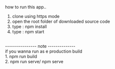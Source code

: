 how to run this app..
1. clone using https mode
2. open the root folder of downloaded source code
3. type : npm install
4. type : npm start

<br/>
---------------- note --------------<br/>
if you wanna run as e production build<br/>
1. npm run build<br/>
2. npm run serve/ npm serve
